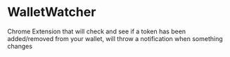 # WalletWatcher
Chrome Extension that will check and see if a token has been added/removed from your wallet, will throw a notification when something changes
